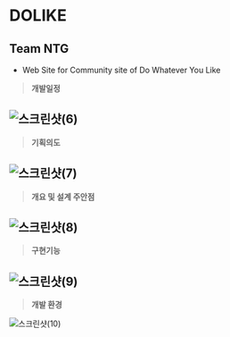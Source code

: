 # DOLIKE

## Team NTG
- Web Site for Community site of Do Whatever You Like

> **개발일정**

![스크린샷(6)](https://user-images.githubusercontent.com/84160340/136980916-1661cdbc-90b0-4278-abf8-0e6987a6244b.png)
---
> **기획의도**

![스크린샷(7)](https://user-images.githubusercontent.com/84160340/136981631-b9dcd142-0489-4f2c-9d9a-dac1525585e9.png)
---
> **개요 및 설계 주안점**

![스크린샷(8)](https://user-images.githubusercontent.com/84160340/136981661-44605ffc-bda5-401d-b284-a405766d2fd7.png)
---
> **구현기능**

![스크린샷(9)](https://user-images.githubusercontent.com/84160340/136981677-7307e02b-12b7-400f-a4ea-67f6a00e5673.png)
---
> **개발 환경**

![스크린샷(10)](https://user-images.githubusercontent.com/84160340/136984454-f7df9b74-b084-4f4d-9f4b-8705936d962e.png)

